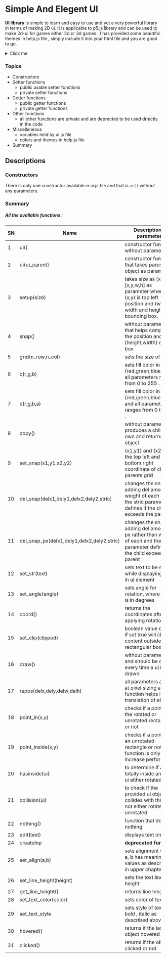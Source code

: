 # Simple And Elegent UI
  **UI library** is simple to learn and easy to use and yet a very powerful library in terms of making 2D ui. It is applicable to p5.js library and can be used to make 2d-ui for games either 2d or 3d games . I has provided some beautiful themes in help.js file , simply include it into your html file and you are good to go.
  

<details> 
<summary> Click me </summary>
<p>
You can literally do whatever you like
</p>
</details>

### Topics
- Constructors
- Setter functions
  - public usable setter functions
  - private setter functions
 - Getter functions
   - public getter functions
   - private getter functions
 - Other functions
    - all other functions are private and are deprected to be used driectly in the code 
 - Miscellaneous
   - variables held by ui.js file
   - colors and themes in help.js file
 - Summary
  
  ## Descriptions
### Constructors
   There is only one constructor available in ui.js file and that is 
`ui()` without any parameters.

### Summary
##### All the available functions :
| SN | Name | Description of parameters |
|--------|-------------------------|------|
|1| ui()   | constructor function without parameters|
|2| ui(ui_parent)  | constructor function that takes parent ui object as parameter|
|3| setup(size) | takes size as [x,y] or [x,y,w,h] as parameter where (x,y) is top left position and (w,h) are width and height of bounding box. |
|4| snap() | without parameter that helps compute the position and (height,width) of the box|
|5| grid(n_row,n_col) | sets the size of grid |
|6| c(r,g,b) | sets fill color in (red,green,blue) and all parameters ranges from 0 to 255 .|
|7| c(r,g,b,a) | sets fill color in (red,green,blue,alpha) and all parameters ranges from 0 to 255 .|
|8| copy() | without parameters produces a child of its own and returns the object |
|9| set_snap(x1,y1,x2,y2) | (x1,y1) and (x2,y2) is the top left and bottom right coordinate of child in parents grid |
|10| del_snap(delx1,dely1,delx2,dely2,stric) | changes the snap by adding del amount in weight of each and the stric parameter defines if the child exceeds the parent| 
|11| del_snap_px(delx1,dely1,delx2,dely2,stric) | changes the snap by adding del amount in px rather than weight of each and the stric parameter defines if the child exceeds the parent| 
|12| set_str(text) | sets text to be shown while displaying text in ui element |
|13| set_angle(angle) | sets angle for rotation, where angle is in degrees |
|14| coord() | returns the coordinates after applying rotations|
|15| set_clip(clipped) | boolean value clipped if set true will clip any content outside the rectangular box|
|16| draw() | without parameters and should be called every time a ui is drawn |
|17| repos(delx,dely,delw,delh) | all parameters affects at pixel sizing and this function helps in translation of element |
|18| point_in(x,y) | checks if a point is in the rotated or unrotated rectangle or not |
|19| point_inside(x,y) | checks if a point is in an unrotated rectangle or not , this function is only to increase performance|
|20| hasinside(ui) | to determine if a ui is totally inside another ui either rotated or not | 
|21| collision(ui) | to check if the provided ui object collides with this ui or not either rotated or unrotated|
|22| nothing() | function that does nothing |
|23| edit(text) | displays text on ui|
|24| createInp| **deprecated function**|
|25| set_align(a,b) | sets alignment where a, b has meaning and values as described in upper chapters|
|26| set_line_height(height)| sets the text line height|
|27| get_line_height() | returns line height|
|28| set_text_color(color) | sets color of text|
|29| set_text_style| sets style of text like bold , italic as described above|
|30| hovered() | returns if the lastest object hovered is this|
|31| clicked() | returns if the object is clicked or not|






